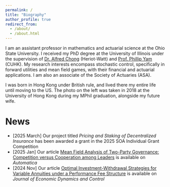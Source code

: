 ```yaml
---
permalink: /
title: "Biography"
author_profile: true
redirect_from: 
  - /about/
  - /about.html
---
```


I am an assistant professor in mathematics and actuarial science at the Ohio State University. I received my PhD degree at the University of Illinois under the supervision of <a href="https://sites.google.com/view/wingfungalfredchong/">Dr. Alfred Chong</a> (Heriot-Watt) and <a href="https://www.sta.cuhk.edu.hk/scpy/">Prof. Phillip Yam</a> (CUHK). My research interests encompass stochastic control, specifically in forward utilities and mean field games, with their financial and actuarial applications. I am also an associate of the Society of Actuaries (ASA). 

I was born in Hong Kong under British rule, and lived there my entire life until moving to the US. The photo on the left was taken in 2018 at the University of Hong Kong during my MPhil graduation, alongside my future wife.

News
======
<ul>
  <li>[2025 March] Our project titled <i>Pricing and Staking of Decentralized Insurance</i> has been awarded a grant in the 2025 SOA Individual Grant Competition</li>
  <li>[2025 Jan] Our article <a href ="https://doi.org/10.1016/j.automatica.2024.112028">Mean Field Analysis of Two-Party Governance: Competition versus Cooperation among Leaders</a> is available on <i>Automatica</i></li>
  <li>[2024 Nov] Our article <a href ="https://www.sciencedirect.com/science/article/abs/pii/S0165188924001957">Optimal Investment-Withdrawal Strategies for Variable Annuities under a Performance Fee Structure</a> is available on <i>Journal of Economic Dynamics and Control</i></li>
 </ul>
